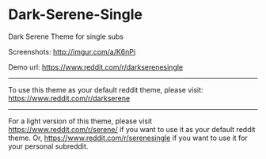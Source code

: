# Dark-Serene-Single
Dark Serene Theme for single subs

Screenshots: http://imgur.com/a/K6nPi

Demo url: https://www.reddit.com/r/darkserenesingle

---

To use this theme as your default reddit theme, please visit: https://www.reddit.com/r/darkserene

---

For a light version of this theme, please visit https://www.reddit.com/r/serene/ if you want to use it as your default reddit theme.
Or, https://www.reddit.com/r/serenesingle if you want to use it for your personal subreddit.
